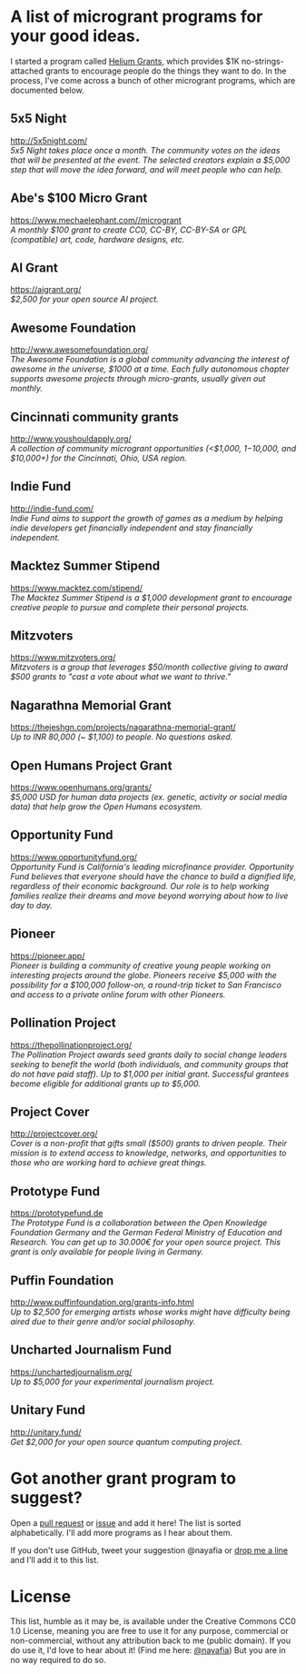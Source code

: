 # A list of microgrant programs for your good ideas.

I started a program called [Helium Grants](https://heliumgrant.org), which provides $1K no-strings-attached grants to encourage people do the things they want to do. In the process, I've come across a bunch of other microgrant programs, which are documented below.

## 5x5 Night
http://5x5night.com/ <br>
_5x5 Night takes place once a month. The community votes on the ideas that will be presented at the event. The selected creators explain a $5,000 step that will move the idea forward, and will meet people who can help._

## Abe's $100 Micro Grant
https://www.mechaelephant.com//microgrant <br>
_A monthly $100 grant to create CC0, CC-BY, CC-BY-SA or GPL (compatible) art, code, hardware designs, etc._

## AI Grant
https://aigrant.org/ <br>
_$2,500 for your open source AI project._

## Awesome Foundation
http://www.awesomefoundation.org/ <br>
_The Awesome Foundation is a global community advancing the interest of awesome in the universe, $1000 at a time. Each fully autonomous chapter supports awesome projects through micro-grants, usually given out monthly._

## Cincinnati community grants
http://www.youshouldapply.org/ <br>
_A collection of community microgrant opportunities (<$1,000, $1-$10,000, and $10,000+) for the Cincinnati, Ohio, USA region._

## Indie Fund
http://indie-fund.com/ <br>
_Indie Fund aims to support the growth of games as a medium by helping indie developers get financially independent and stay financially independent._

## Macktez Summer Stipend
https://www.macktez.com/stipend/ <br>
_The Macktez Summer Stipend is a $1,000 development grant to encourage creative people to pursue and complete their personal projects._

## Mitzvoters
https://www.mitzvoters.org/ <br>
_Mitzvoters is a group that leverages $50/month collective giving to award $500 grants to "cast a vote about what we want to thrive."_

## Nagarathna Memorial Grant
https://thejeshgn.com/projects/nagarathna-memorial-grant/ <br>
_Up to INR 80,000 (~ $1,100) to people. No questions asked._

## Open Humans Project Grant
https://www.openhumans.org/grants/ <br>
_$5,000 USD for human data projects (ex. genetic, activity or social media data) that help grow the Open Humans ecosystem._

## Opportunity Fund
https://www.opportunityfund.org/ <br>
_Opportunity Fund is California's leading microfinance provider. Opportunity Fund believes that everyone should have the chance to build a dignified life, regardless of their economic background. Our role is to help working families realize their dreams and move beyond worrying about how to live day to day._

## Pioneer
https://pioneer.app/ <br>
_Pioneer is building a community of creative young people working on interesting projects around the globe. Pioneers receive $5,000 with the possibility for a $100,000 follow-on, a round-trip ticket to San Francisco and access to a private online forum with other Pioneers._

## Pollination Project
https://thepollinationproject.org/ <br>
_The Pollination Project awards seed grants daily to social change leaders seeking to benefit the world (both individuals, and community groups that do not have paid staff). Up to $1,000 per initial grant. Successful grantees become eligible for additional grants up to $5,000._

## Project Cover
http://projectcover.org/ <br>
_Cover is a non-profit that gifts small ($500) grants to driven people. Their mission is to extend access to knowledge, networks, and opportunities to those who are working hard to achieve great things._

## Prototype Fund
https://prototypefund.de <br>
_The Prototype Fund is a collaboration between the Open Knowledge Foundation Germany and the German Federal Ministry of Education and Research. You can get up to 30.000€ for your open source project. This grant is only available for people living in Germany._

## Puffin Foundation
http://www.puffinfoundation.org/grants-info.html <br>
_Up to $2,500 for emerging artists whose works might have difficulty being aired due to their genre and/or social philosophy._

## Uncharted Journalism Fund
https://unchartedjournalism.org/ <br>
_Up to $5,000 for your experimental journalism project._

## Unitary Fund
http://unitary.fund/ <br>
_Get $2,000 for your open source quantum computing project._

# Got another grant program to suggest?
Open a [pull request](https://github.com/nayafia/microgrants/pulls) or [issue](https://github.com/nayafia/microgrants/issues) and add it here! The list is sorted alphabetically. I'll add more programs as I hear about them.

If you don't use GitHub, tweet your suggestion @nayafia or [drop me a line](http://nadiaeghbal.com/) and I'll add it to this list.

# License
This list, humble as it may be, is available under the Creative Commons CC0 1.0 License, meaning you are free to use it for any purpose, commercial or non-commercial, without any attribution back to me (public domain). If you do use it, I'd love to hear about it! (Find me here: [@nayafia](https://twitter.com/nayafia)) But you are in no way required to do so.
